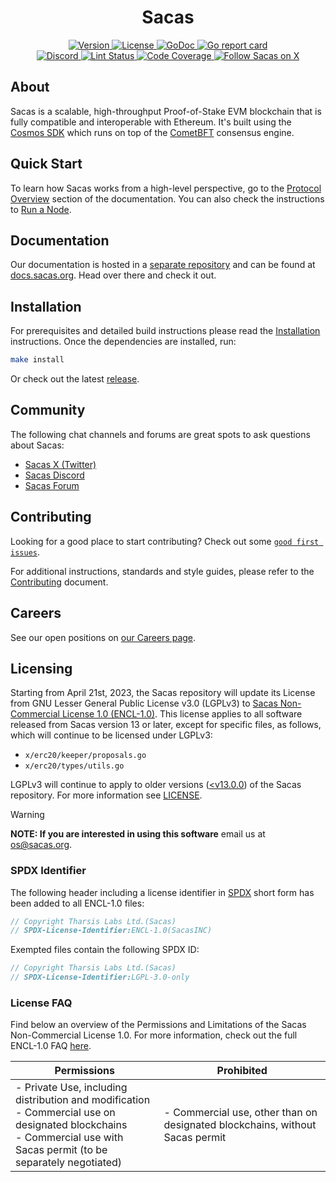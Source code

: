 <!--
parent:
  order: false
-->

<div align="center">
  <h1> Sacas </h1>
</div>

<div align="center">
  <a href="https://github.com/sacasnetwork/sacas/releases/latest">
    <img alt="Version" src="https://img.shields.io/github/tag/sacas/sacas.svg" />
  </a>
  <a href="SacasINC">
    <img alt="License" src="https://img.shields.io/github/license/sacas/sacas.svg" />
  </a>
  <a href="https://pkg.go.dev/github.com/sacas/sacas">
    <img alt="GoDoc" src="https://godoc.org/github.com/sacas/sacas?status.svg" />
  </a>
  <a href="https://goreportcard.com/report/github.com/sacas/sacas">
    <img alt="Go report card" src="https://goreportcard.com/badge/github.com/sacas/sacas"/>
  </a>
</div>
<div align="center">
  <a href="https://discord.gg/sacas">
    <img alt="Discord" src="https://img.shields.io/discord/809048090249134080.svg" />
  </a>
  <a href="https://github.com/sacasnetwork/sacas/actions?query=branch%3Amain+workflow%3ALint">
    <img alt="Lint Status" src="https://github.com/sacasnetwork/sacas/actions/workflows/lint.yml/badge.svg?branch=main" />
  </a>
  <a href="https://codecov.io/gh/sacas/sacas">
    <img alt="Code Coverage" src="https://codecov.io/gh/sacas/sacas/branch/main/graph/badge.svg" />
  </a>
  <a href="https://x.com/SacasOrg">
    <img alt="Follow Sacas on X" src="https://x.com/SacasOrg"/>
  </a>
</div>

## About

Sacas is a scalable, high-throughput Proof-of-Stake EVM blockchain
that is fully compatible and interoperable with Ethereum.
It's built using the [Cosmos SDK](https://github.com/cosmos/cosmos-sdk/)
which runs on top of the [CometBFT](https://github.com/cometbft/cometbft) consensus engine.

## Quick Start

To learn how Sacas works from a high-level perspective,
go to the [Protocol Overview](https://docs.sacas.org/protocol) section of the documentation.
You can also check the instructions to [Run a Node](https://docs.sacas.org/protocol/sacas-cli#run-an-sacas-node).

## Documentation

Our documentation is hosted in a [separate repository](https://github.com/sacasnetwork/docs) and can be found at [docs.sacas.org](https://docs.sacas.org).
Head over there and check it out.

## Installation

For prerequisites and detailed build instructions
please read the [Installation](https://docs.sacas.org/protocol/sacas-cli) instructions.
Once the dependencies are installed, run:

```bash
make install
```

Or check out the latest [release](https://github.com/sacasnetwork/sacas/releases).

## Community

The following chat channels and forums are great spots to ask questions about Sacas:

- [Sacas X (Twitter)](https://x.com/SacasOrg)
- [Sacas Discord](https://discord.gg/sacas)
- [Sacas Forum](https://commonwealth.im/sacas)

## Contributing

Looking for a good place to start contributing?
Check out some
[`good first issues`](https://github.com/sacasnetwork/sacas/issues?q=is%3Aopen+is%3Aissue+label%3A%22good+first+issue%22).

For additional instructions, standards and style guides, please refer to the [Contributing](./CONTRIBUTING.md) document.

## Careers

See our open positions on [our Careers page](https://sacas.org/careers/).

## Licensing

Starting from April 21st, 2023, the Sacas repository will update its License
from GNU Lesser General Public License v3.0 (LGPLv3) to [Sacas Non-Commercial
License 1.0 (ENCL-1.0)](./LICENSE). This license applies to all software released from Sacas
version 13 or later, except for specific files, as follows, which will continue
to be licensed under LGPLv3:

- `x/erc20/keeper/proposals.go`
- `x/erc20/types/utils.go`

LGPLv3 will continue to apply to older versions ([<v13.0.0](https://github.com/sacasnetwork/sacas/releases/tag/v12.1.5))
of the Sacas repository. For more information see [LICENSE](./LICENSE).

> [!WARNING]
>
> **NOTE: If you are interested in using this software**
> email us at [os@sacas.org](mailto:os@sacas.org).

### SPDX Identifier

The following header including a license identifier in [SPDX](https://spdx.dev/learn/handling-license-info/)
short form has been added to all ENCL-1.0 files:

```go
// Copyright Tharsis Labs Ltd.(Sacas)
// SPDX-License-Identifier:ENCL-1.0(SacasINC)
```

Exempted files contain the following SPDX ID:

```go
// Copyright Tharsis Labs Ltd.(Sacas)
// SPDX-License-Identifier:LGPL-3.0-only
```

### License FAQ

Find below an overview of the Permissions and Limitations of the Sacas Non-Commercial License 1.0.
For more information, check out the full ENCL-1.0 FAQ [here](./LICENSE_FAQ.md).

| Permissions                                                                                                                                                                  | Prohibited                                                                 |
| ---------------------------------------------------------------------------------------------------------------------------------------------------------------------------- | -------------------------------------------------------------------------- |
| - Private Use, including distribution and modification<br />- Commercial use on designated blockchains<br />- Commercial use with Sacas permit (to be separately negotiated) | - Commercial use, other than on designated blockchains, without Sacas permit |

